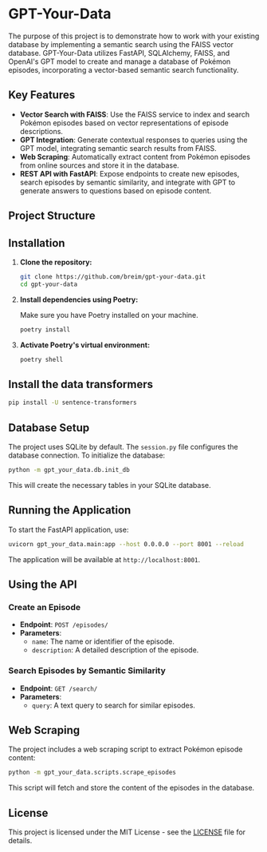 
# GPT-Your-Data

The purpose of this project is to demonstrate how to work with your existing database by implementing a semantic search using the FAISS vector database. GPT-Your-Data utilizes FastAPI, SQLAlchemy, FAISS, and OpenAI's GPT model to create and manage a database of Pokémon episodes, incorporating a vector-based semantic search functionality.

## Key Features

- **Vector Search with FAISS**: Use the FAISS service to index and search Pokémon episodes based on vector representations of episode descriptions.
- **GPT Integration**: Generate contextual responses to queries using the GPT model, integrating semantic search results from FAISS.
- **Web Scraping**: Automatically extract content from Pokémon episodes from online sources and store it in the database.
- **REST API with FastAPI**: Expose endpoints to create new episodes, search episodes by semantic similarity, and integrate with GPT to generate answers to questions based on episode content.

## Project Structure


## Installation

1. **Clone the repository:**

   ```bash
   git clone https://github.com/breim/gpt-your-data.git
   cd gpt-your-data
   ```

2. **Install dependencies using Poetry:**

   Make sure you have Poetry installed on your machine.

   ```bash
   poetry install
   ```

3. **Activate Poetry's virtual environment:**

   ```bash
   poetry shell
   ```
## Install the data transformers
```bash
pip install -U sentence-transformers
```

## Database Setup

The project uses SQLite by default. The `session.py` file configures the database connection. To initialize the database:

```bash
python -m gpt_your_data.db.init_db
```

This will create the necessary tables in your SQLite database.

## Running the Application

To start the FastAPI application, use:

```bash
uvicorn gpt_your_data.main:app --host 0.0.0.0 --port 8001 --reload
```

The application will be available at `http://localhost:8001`.

## Using the API

### Create an Episode

- **Endpoint**: `POST /episodes/`
- **Parameters**: 
  - `name`: The name or identifier of the episode.
  - `description`: A detailed description of the episode.

### Search Episodes by Semantic Similarity

- **Endpoint**: `GET /search/`
- **Parameters**: 
  - `query`: A text query to search for similar episodes.

## Web Scraping

The project includes a web scraping script to extract Pokémon episode content:

```bash
python -m gpt_your_data.scripts.scrape_episodes
```

This script will fetch and store the content of the episodes in the database.

## License

This project is licensed under the MIT License - see the [LICENSE](LICENSE) file for details.

